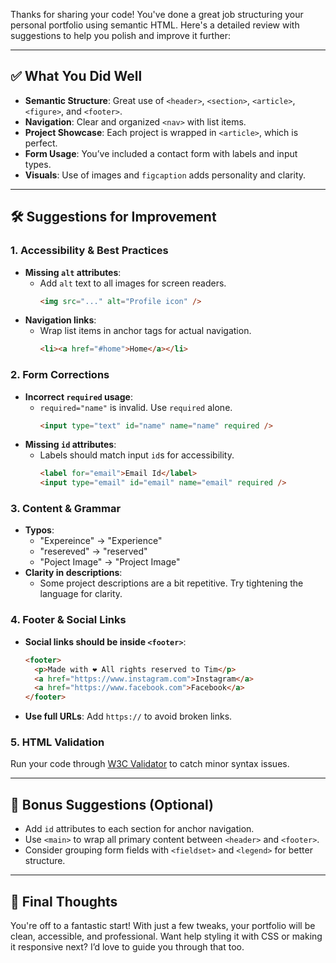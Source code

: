 Thanks for sharing your code! You've done a great job structuring your personal portfolio using semantic HTML. Here's a detailed review with suggestions to help you polish and improve it further:

---

## ✅ What You Did Well

- **Semantic Structure**: Great use of `<header>`, `<section>`, `<article>`, `<figure>`, and `<footer>`.
- **Navigation**: Clear and organized `<nav>` with list items.
- **Project Showcase**: Each project is wrapped in `<article>`, which is perfect.
- **Form Usage**: You’ve included a contact form with labels and input types.
- **Visuals**: Use of images and `figcaption` adds personality and clarity.

---

## 🛠️ Suggestions for Improvement

### 1. **Accessibility & Best Practices**

- **Missing `alt` attributes**:
  - Add `alt` text to all images for screen readers.
    ```html
    <img src="..." alt="Profile icon" />
    ```
- **Navigation links**:
  - Wrap list items in anchor tags for actual navigation.
    ```html
    <li><a href="#home">Home</a></li>
    ```

### 2. **Form Corrections**

- **Incorrect `required` usage**:
  - `required="name"` is invalid. Use `required` alone.
    ```html
    <input type="text" id="name" name="name" required />
    ```
- **Missing `id` attributes**:
  - Labels should match input `id`s for accessibility.
    ```html
    <label for="email">Email Id</label>
    <input type="email" id="email" name="email" required />
    ```

### 3. **Content & Grammar**

- **Typos**:
  - "Expereince" → "Experience"
  - "resereved" → "reserved"
  - "Poject Image" → "Project Image"
- **Clarity in descriptions**:
  - Some project descriptions are a bit repetitive. Try tightening the language for clarity.

### 4. **Footer & Social Links**

- **Social links should be inside `<footer>`**:
  ```html
  <footer>
    <p>Made with ❤️ All rights reserved to Tim</p>
    <a href="https://www.instagram.com">Instagram</a>
    <a href="https://www.facebook.com">Facebook</a>
  </footer>
  ```
- **Use full URLs**: Add `https://` to avoid broken links.

### 5. **HTML Validation**

Run your code through [W3C Validator](https://validator.w3.org/) to catch minor syntax issues.

---

## 🌟 Bonus Suggestions (Optional)

- Add `id` attributes to each section for anchor navigation.
- Use `<main>` to wrap all primary content between `<header>` and `<footer>`.
- Consider grouping form fields with `<fieldset>` and `<legend>` for better structure.

---

## 🎯 Final Thoughts

You're off to a fantastic start! With just a few tweaks, your portfolio will be clean, accessible, and professional. Want help styling it with CSS or making it responsive next? I’d love to guide you through that too.
